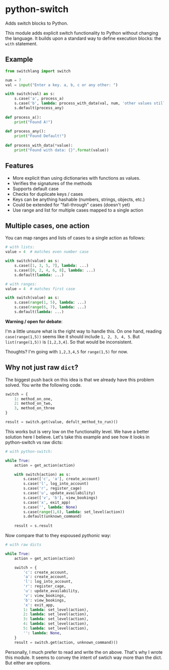 # python-switch

Adds switch blocks to Python.

This module adds explicit switch functionality to Python 
without changing the language. It builds upon a standard
way to define execution blocks: the `with` statement.

## Example

```python
from switchlang import switch

num = 7
val = input("Enter a key. a, b, c or any other: ")

with switch(val) as s:
    s.case('a', process_a)
    s.case('b', lambda: process_with_data(val, num, 'other values still'))
    s.default(process_any)
    
def process_a():
    print("Found A!")
    
def process_any():
    print("Found Default!")
    
def process_with_data(*value):
    print("Found with data: {}".format(value))
``` 

## Features

* More explicit than using dictionaries with functions as values.
* Verifies the signatures of the methods
* Supports default case
* Checks for duplicate keys / cases
* Keys can be anything hashable (numbers, strings, objects, etc.)
* Could be extended for "fall-through" cases (doesn't yet)
* Use range and list for multiple cases mapped to a single action

## Multiple cases, one action

You can map ranges and lists of cases to a single action as follows:

```python
# with lists:
value = 4  # matches even number case

with switch(value) as s:
    s.case([1, 3, 5, 7], lambda: ...)
    s.case([0, 2, 4, 6, 8], lambda: ...)
    s.default(lambda: ...)
```

```python
# with ranges:
value = 4  # matches first case

with switch(value) as s:
    s.case(range(1, 5), lambda: ...)
    s.case(range(6, 7), lambda: ...)
    s.default(lambda: ...)
```

**Warning / open for debate**: 

I'm a little unsure what is the right way to handle this.
On one hand, reading `case(range(1,5))` seems like it should
include `1, 2, 3, 4, 5`. But `list(range(1,5))` is `[1,2,3,4]`. 
So that would be inconsistent.

Thoughts? I'm going with `1,2,3,4,5` for `range(1,5)` for now. 

## Why not just raw `dict`?

The biggest push back on this idea is that we already have this problem solved.
You write the following code.

```python
switch = {
    1: method_on_one,
    2: method_on_two,
    3, method_on_three
}

result = switch.get(value, defult_method_to_run)()
```

This works but is very low on the functionality level. We have a better solution here 
I believe. Let's take this example and see how it looks in python-switch vs raw dicts:

```python
# with python-switch:

while True:
    action = get_action(action)

    with switch(action) as s:
        s.case(['c', 'a'], create_account)
        s.case('l', log_into_account)
        s.case('r', register_cage)
        s.case('u', update_availability)
        s.case(['v', 'b'], view_bookings)
        s.case('x', exit_app)
        s.case('', lambda: None)
        s.case(range(1,6), lambda: set_level(action))
        s.default(unknown_command)
    
    result = s.result
```

Now compare that to they espoused *pythonic* way:

```python
# with raw dicts

while True:
    action = get_action(action)

    switch = {
        'c': create_account,
        'a': create_account,
        'l': log_into_account,
        'r': register_cage,
        'u': update_availability,
        'v': view_bookings,
        'b': view_bookings,
        'x': exit_app,
        1: lambda: set_level(action),
        2: lambda: set_level(action),
        3: lambda: set_level(action),
        4: lambda: set_level(action),
        5: lambda: set_level(action),
        '': lambda: None,
    }
    result = switch.get(action, unknown_command)()
```

Personally, I much prefer to read and write the on above. That's why I wrote this module.
It seems to convey the intent of swtich way more than the dict. But either are options.